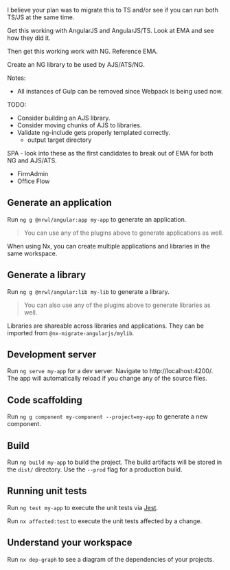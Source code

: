I believe your plan was to migrate this to TS and/or see if you can run both TS/JS at the same time.


Get this working with AngularJS and AngularJS/TS. 
Look at EMA and see how they did it.

Then get this working work with NG. 
Reference EMA.

Create an NG library to be used by AJS/ATS/NG.

Notes:
- All instances of Gulp can be removed since Webpack is being used now.



TODO: 
- Consider building an AJS library.
- Consider moving chunks of AJS to libraries.
- Validate ng-include gets properly templated correctly.
  - output target directory


SPA - look into these as the first candidates to break out of EMA for both NG and AJS/ATS.
- FirmAdmin
- Office Flow



## Generate an application

Run `ng g @nrwl/angular:app my-app` to generate an application.

> You can use any of the plugins above to generate applications as well.

When using Nx, you can create multiple applications and libraries in the same workspace.

## Generate a library

Run `ng g @nrwl/angular:lib my-lib` to generate a library.

> You can also use any of the plugins above to generate libraries as well.

Libraries are shareable across libraries and applications. They can be imported from `@nx-migrate-angularjs/mylib`.

## Development server

Run `ng serve my-app` for a dev server. Navigate to http://localhost:4200/. The app will automatically reload if you change any of the source files.

## Code scaffolding

Run `ng g component my-component --project=my-app` to generate a new component.

## Build

Run `ng build my-app` to build the project. The build artifacts will be stored in the `dist/` directory. Use the `--prod` flag for a production build.

## Running unit tests

Run `ng test my-app` to execute the unit tests via [Jest](https://jestjs.io).

Run `nx affected:test` to execute the unit tests affected by a change.

## Understand your workspace

Run `nx dep-graph` to see a diagram of the dependencies of your projects.



